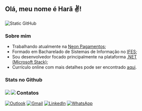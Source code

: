 ## Olá, meu nome é Harã ✌️!

<img src="https://img.shields.io/static/v1?label=Overview&message=HaraHeique&color=666699&style=for-the-badge&logo=GitHub" alt="Static GitHub">

### Sobre mim
- Trabalhando atualmente na <a href="https://neon.com.br/?utm_source=google&utm_medium=cpc&utm_campaign=PF_Search_Leads_Hub&pid=google&af_adset=Conta_Digital&c=PF_Search_Leads_Hub&gad_source=1&gclid=Cj0KCQjwu8uyBhC6ARIsAKwBGpSMoIxkllJ4RyK6EzmhlCFJynhY6CrjqeAYMCG2C5Poxy2L20rwf0MaAovrEALw_wcB">Neon Pagamentos</a>;
- Formado em Bacharelado de Sistemas de Informação no [IFES](https://www.ifes.edu.br/);
- Sou desenvolvedor focado principalmente na plataforma [.NET (Microsoft Stack)](https://dotnet.microsoft.com/pt-br/learn/dotnet/what-is-dotnet);
- Currículo online com mais detalhes pode ser encontrado [aqui](https://haraheique.github.io/curriculum).

### Stats no Github
<div>
    <img align=left src="https://github-readme-stats.vercel.app/api/top-langs/?username=HaraHeique&layout=compact&show_icons=true&title_color=ffffff&icon_color=34abeb&text_color=daf7dc&bg_color=151515"/>
    <img align=left src="https://github-readme-stats.vercel.app/api?username=HaraHeique&show_icons=true&title_color=ffffff&icon_color=34abeb&text_color=daf7dc&bg_color=151515"/>
<div>

### Contatos
<p align="left">
  <a href="#" title="Outlook">
  <img src="https://img.shields.io/badge/-Outlook-0000cc?style=flat-square&labelColor=0000cc&logo=gmail&logoColor=white&link=heikacademicos@hotmail.com" alt="Outlook"/></a>
  <a href="#" title="Gmail">
  <img src="https://img.shields.io/badge/-Gmail-FF0000?style=flat-square&labelColor=FF0000&logo=gmail&logoColor=white&link=hara.heique@gmail.com" alt="Gmail"/></a>
  <a href="#" title="LinkedIn">
  <img src="https://img.shields.io/badge/-Linkedin-0e76a8?style=flat-square&logo=Linkedin&logoColor=white&link=https://www.linkedin.com/in/har%C3%A3-heique-dos-santos-073200155" alt="LinkedIn"/></a>
  <a href="#" title="WhatsApp">
  <img src="https://img.shields.io/badge/-WhatsApp-25d366?style=flat-square&labelColor=25d366&logo=whatsapp&logoColor=white&link=https://wa.me/qr/QMVJMVNHRSBYB1" alt="WhatsApp"/></a>
</p>
